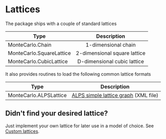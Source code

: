 # Lattices

The package ships with a couple of standard lattices

| Type                      | Description                   |
| ------------------------- |:-----------------------------:|
| MonteCarlo.Chain          | 1-dimensional chain           |
| MonteCarlo.SquareLattice  | 2-dimensional square lattice  |
| MonteCarlo.CubicLattice   | D-dimensional cubic lattice   |

 It also provides routines to load the following common lattice formats

| Type                      | Description                   |
| ------------------------- |:-----------------------------:|
| MonteCarlo.ALPSLattice    | [ALPS simple lattice graph](http://alps.comp-phys.org/mediawiki/index.php/Tutorials:LatticeHOWTO:SimpleGraphs) (XML file)  |

## Didn't find your desired lattice?

Just implement your own lattice for later use in a model of choice. See [Custom lattices](@ref).
